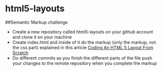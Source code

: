 # html5-layouts

##Semantic Markup challenge

- Create a new repository called html5-layouts on your github account and clone it on your machine
- Create index.html and inside of it do the markup (only the markup, not the css part) explained in this article [Coding An HTML 5 Layout From Scratch](https://www.smashingmagazine.com/2009/08/designing-a-html-5-layout-from-scratch/)
- Do different commits as you finish the different parts of the file
push your changes to the remote repository when you complete the markup